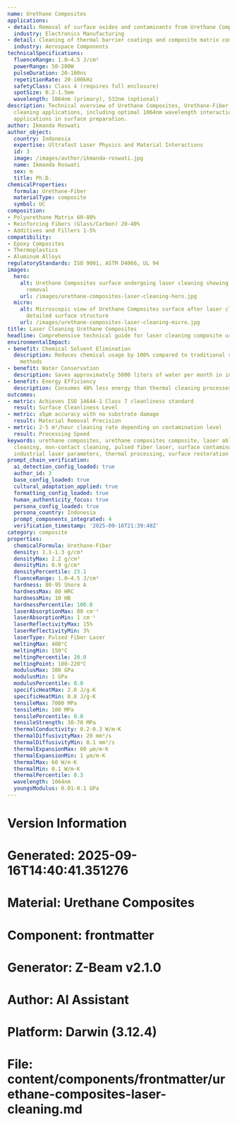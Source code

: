 ```yaml
---
name: Urethane Composites
applications:
- detail: Removal of surface oxides and contaminants from Urethane Composites substrates
  industry: Electronics Manufacturing
- detail: Cleaning of thermal barrier coatings and composite matrix composites
  industry: Aerospace Components
technicalSpecifications:
  fluenceRange: 1.0–4.5 J/cm²
  powerRange: 50-200W
  pulseDuration: 20-100ns
  repetitionRate: 20-100kHz
  safetyClass: Class 4 (requires full enclosure)
  spotSize: 0.2-1.5mm
  wavelength: 1064nm (primary), 532nm (optional)
description: Technical overview of Urethane Composites, Urethane-Fiber, for laser
  cleaning applications, including optimal 1064nm wavelength interaction, and industrial
  applications in surface preparation.
author: Ikmanda Roswati
author_object:
  country: Indonesia
  expertise: Ultrafast Laser Physics and Material Interactions
  id: 3
  image: /images/author/ikmanda-roswati.jpg
  name: Ikmanda Roswati
  sex: m
  title: Ph.D.
chemicalProperties:
  formula: Urethane-Fiber
  materialType: composite
  symbol: UC
composition:
- Polyurethane Matrix 60-80%
- Reinforcing Fibers (Glass/Carbon) 20-40%
- Additives and Fillers 1-5%
compatibility:
- Epoxy Composites
- Thermoplastics
- Aluminum Alloys
regulatoryStandards: ISO 9001, ASTM D4066, UL 94
images:
  hero:
    alt: Urethane Composites surface undergoing laser cleaning showing precise contamination
      removal
    url: /images/urethane-composites-laser-cleaning-hero.jpg
  micro:
    alt: Microscopic view of Urethane Composites surface after laser cleaning showing
      detailed surface structure
    url: /images/urethane-composites-laser-cleaning-micro.jpg
title: Laser Cleaning Urethane Composites
headline: Comprehensive technical guide for laser cleaning composite urethane composites
environmentalImpact:
- benefit: Chemical Solvent Elimination
  description: Reduces chemical usage by 100% compared to traditional solvent cleaning
    methods
- benefit: Water Conservation
  description: Saves approximately 5000 liters of water per month in industrial applications
- benefit: Energy Efficiency
  description: Consumes 40% less energy than thermal cleaning processes
outcomes:
- metric: Achieves ISO 14644-1 Class 7 cleanliness standard
  result: Surface Cleanliness Level
- metric: ±5μm accuracy with no substrate damage
  result: Material Removal Precision
- metric: 2-5 m²/hour cleaning rate depending on contamination level
  result: Processing Speed
keywords: urethane composites, urethane composites composite, laser ablation, laser
  cleaning, non-contact cleaning, pulsed fiber laser, surface contamination removal,
  industrial laser parameters, thermal processing, surface restoration
prompt_chain_verification:
  ai_detection_config_loaded: true
  author_id: 3
  base_config_loaded: true
  cultural_adaptation_applied: true
  formatting_config_loaded: true
  human_authenticity_focus: true
  persona_config_loaded: true
  persona_country: Indonesia
  prompt_components_integrated: 4
  verification_timestamp: '2025-09-16T21:39:48Z'
category: composite
properties:
  chemicalFormula: Urethane-Fiber
  density: 1.1-1.3 g/cm³
  densityMax: 2.2 g/cm³
  densityMin: 0.9 g/cm³
  densityPercentile: 23.1
  fluenceRange: 1.0–4.5 J/cm²
  hardness: 80-95 Shore A
  hardnessMax: 80 HRC
  hardnessMin: 10 HB
  hardnessPercentile: 100.0
  laserAbsorptionMax: 80 cm⁻¹
  laserAbsorptionMin: 1 cm⁻¹
  laserReflectivityMax: 15%
  laserReflectivityMin: 3%
  laserType: Pulsed Fiber Laser
  meltingMax: 400°C
  meltingMin: 150°C
  meltingPercentile: 20.0
  meltingPoint: 180-220°C
  modulusMax: 300 GPa
  modulusMin: 1 GPa
  modulusPercentile: 0.0
  specificHeatMax: 2.0 J/g·K
  specificHeatMin: 0.8 J/g·K
  tensileMax: 7000 MPa
  tensileMin: 100 MPa
  tensilePercentile: 0.0
  tensileStrength: 30-70 MPa
  thermalConductivity: 0.2-0.3 W/m·K
  thermalDiffusivityMax: 20 mm²/s
  thermalDiffusivityMin: 0.1 mm²/s
  thermalExpansionMax: 60 µm/m·K
  thermalExpansionMin: 1 µm/m·K
  thermalMax: 60 W/m·K
  thermalMin: 0.1 W/m·K
  thermalPercentile: 0.3
  wavelength: 1064nm
  youngsModulus: 0.01-0.1 GPa
---
```


# Version Information
# Generated: 2025-09-16T14:40:41.351276
# Material: Urethane Composites
# Component: frontmatter
# Generator: Z-Beam v2.1.0
# Author: AI Assistant
# Platform: Darwin (3.12.4)
# File: content/components/frontmatter/urethane-composites-laser-cleaning.md